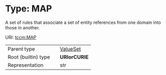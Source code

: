 
# Type: MAP


A set of rules that associate a set of entity references from one domain into those in another.

URI: [tccm:MAP](https://hotecosystem.org/tccm/MAP)

|  |  |  |
| --- | --- | --- |
| Parent type | | [ValueSet](types/ValueSet.md) |
| Root (builtin) type | | **URIorCURIE** |
| Representation | | str |
